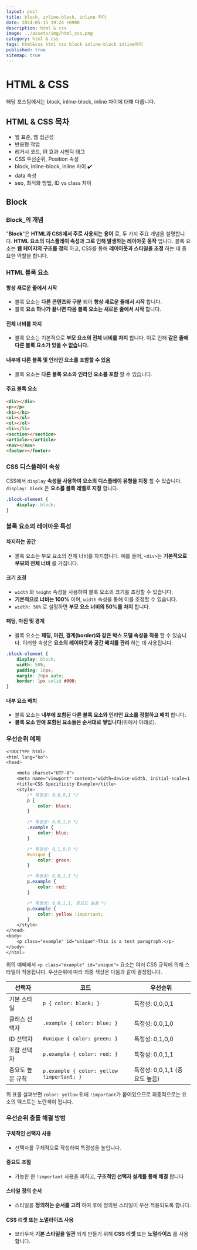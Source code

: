 ```yaml
---
layout: post
title: block, inline-block, inline 차이
date: 2024-05-15 19:24 +0900
description: html & css
image: ../assets/img/html_css.png
category: html & css
tags: html&css html css block inline-block inline차이
published: true
sitemap: true
---
```


# HTML & CSS
해당 포스팅에서는 block, inline-block, inline 차이에 대해 다룹니다.<br />


## __HTML & CSS 목차__
* 웹 표준, 웹 접근성 <br/>
* 반응형 작업 <br/>
* 레거시 코드, IR 효과 시멘틱 태그<br/>
* CSS 우선순위, Position 속성<br/>
* block, inline-block, inline 차이 ✔️<br/>
* data 속성<br/>
* seo, 최적화 방법, ID vs class 차이<br/>

## __Block__<br/>

### __Block_의 개념__
"__Block__"은 __HTML과 CSS에서 주로 사용되는 용어__ 로, 두 가지 주요 개념을 설명합니다. __HTML 요소의 디스플레이 속성과 그로 인해 발생하는 레이아웃 동작__ 입니다. 블록 요소는 __웹 페이지의 구조를 정의__ 하고, CSS를 통해 __레이아웃과 스타일을 조정__ 하는 데 중요한 역할을 합니다.

### __HTML 블록 요소__

#### __항상 새로운 줄에서 시작__

* 블록 요소는 __다른 콘텐츠와 구분__ 되어 __항상 새로운 줄에서 시작__ 합니다.<br/>
* 블록 __요소 하나가 끝나면 다음 블록 요소는 새로운 줄에서 시작__ 합니다.<br/>

#### __전체 너비를 차지__

* 블록 요소는 기본적으로 __부모 요소의 전체 너비를 차지__ 합니다. 이로 인해 __같은 줄에 다른 블록 요소가 있을 수 없습니다.__<br/>

#### __내부에 다른 블록 및 인라인 요소를 포함할 수 있음__

* 블록 요소는 __다른 블록 요소와 인라인 요소를 포함__ 할 수 있습니다.<br/>

#### __주요 블록 요소__

```html
<div></div>
<p></p>
<h1></h1>
<ul></ul>
<ol></ol>
<li></li>
<section></section>
<article></article>
<nav></nav>
<footer></footer>
```

### __CSS 디스플레이 속성__

CSS에서 `display` __속성을 사용하여 요소의 디스플레이 유형을 지정__ 할 수 있습니다. `display: block` 은 __요소를 블록 레벨로 지정__ 합니다.

```css
.block-element {
    display: block;
}
```

### __블록 요소의 레이아웃 특성__

#### __차지하는 공간__
* 블록 요소는 부모 요소의 전체 너비를 차지합니다. 예를 들어, `<div>`는 __기본적으로 부모의 전체 너비__ 를 가집니다.

#### __크기 조정__
* `width` 와 `height` 속성을 사용하여 블록 요소의 크기를 조정할 수 있습니다.
* __기본적으로 너비는 100%__ 이며, `width` 속성을 통해 이를 조정할 수 있습니다.
* `width: 50%` 로 설정하면 __부모 요소 너비의 50%를 차지__ 합니다.

#### __패딩, 마진 및 경계__
* 블록 요소는 __패딩, 마진, 경계(border)와 같은 박스 모델 속성을 적용__ 할 수 있습니다. 이러한 속성은 __요소의 레이아웃과 공간 배치를 관리__ 하는 데 사용됩니다.

```css
.block-element {
    display: block;
    width: 50%;
    padding: 10px;
    margin: 20px auto;
    border: 1px solid #000;
}
```

#### __내부 요소 배치__
* 블록 요소는 __내부에 포함된 다른 블록 요소와 인라인 요소를 정렬하고 배치__ 합니다.
* __블록 요소 안에 포함된 요소들은 순서대로 쌓입니다__(위에서 아래로).

### __우선순위 예제__

```css
<!DOCTYPE html>
<html lang="ko">
<head>

    <meta charset="UTF-8">
    <meta name="viewport" content="width=device-width, initial-scale=1.0">
    <title>CSS Specificity Example</title>
    <style>
        /* 특정성: 0,0,0,1 */
        p {
            color: black;
        }

        /* 특정성: 0,0,1,0 */
        .example {
            color: blue;
        }

        /* 특정성: 0,1,0,0 */
        #unique {
            color: green;
        }

        /* 특정성: 0,0,1,1 */
        p.example {
            color: red;
        }

        /* 특정성: 0,0,1,1, 중요도 높음 */
        p.example {
            color: yellow !important;
        }
    </style>
</head>
<body>
    <p class="example" id="unique">This is a test paragraph.</p>
</body>
</html>
```

위의 예쩨에서 `<p class="example" id="unique">` 요소는 여러 CSS 규칙에 의해 스타일이 적용됩니다. 우선순위에 따라 최종 색상은 다음과 같이 결정됩니다.

|선택자|코드|우선순위|
|---|---|---|
|기본 스타일| `p { color: black; }` |특정성: 0,0,0,1|
|클래스 선택자| `.example { color: blue; }` |특정성: 0,0,1,0|
|ID 선택자| `#unique { color: green; }` |특정성: 0,1,0,0|
|조합 선택자| `p.example { color: red; }` |특정성: 0,0,1,1|
|중요도 높은 규칙| `p.example { color: yellow !important; }` |특정성: 0,0,1,1 (중요도 높음)|

위 표를 살펴보면 `color: yellow` 뒤에 `!important`가 붙어있으므로 최종적으로는 요소의 텍스트는 노란색이 됩니다.

### __우선순위 충돌 해결 방벙__

#### __구체적인 선택자 사용__
* 선택자를 구체적으로 작성하여 특정성을 높입니다.

#### __중요도 조절__
* 가능한 한 `!important` 사용을 피하고, __구조적인 선택자 설계를 통해 해결__ 합니다

#### __스타일 정의 순서__
* 스타일을 __정의하는 순서를 고려__ 하여 후에 정의된 스타일이 우선 적용되도록 합니다.

#### __CSS 리셋 또는 노멀라이즈 사용__
* 브라우저 __기본 스타일을 일관__ 되게 만들기 위해 __CSS 리셋__ 또는 __노멀라이즈__ 를 사용합니다.